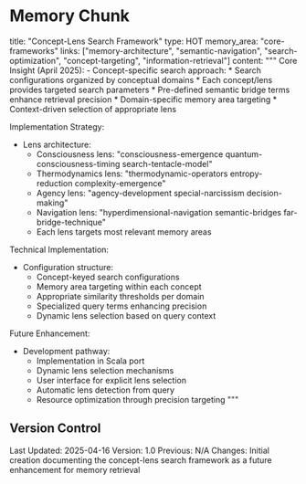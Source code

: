 # Memory Chunk

<chunk>
title: "Concept-Lens Search Framework"
type: HOT
memory_area: "core-frameworks"
links: ["memory-architecture", "semantic-navigation", "search-optimization", "concept-targeting", "information-retrieval"]
content: """
Core Insight (April 2025):
- Concept-specific search approach:
  * Search configurations organized by conceptual domains
  * Each concept/lens provides targeted search parameters
  * Pre-defined semantic bridge terms enhance retrieval precision
  * Domain-specific memory area targeting
  * Context-driven selection of appropriate lens

Implementation Strategy:
- Lens architecture:
  * Consciousness lens: "consciousness-emergence quantum-consciousness-timing search-tentacle-model"
  * Thermodynamics lens: "thermodynamic-operators entropy-reduction complexity-emergence"
  * Agency lens: "agency-development special-narcissism decision-making"
  * Navigation lens: "hyperdimensional-navigation semantic-bridges far-bridge-technique"
  * Each lens targets most relevant memory areas

Technical Implementation:
- Configuration structure:
  * Concept-keyed search configurations
  * Memory area targeting within each concept
  * Appropriate similarity thresholds per domain
  * Specialized query terms enhancing precision
  * Dynamic lens selection based on query context

Future Enhancement:
- Development pathway:
  * Implementation in Scala port
  * Dynamic lens selection mechanisms
  * User interface for explicit lens selection
  * Automatic lens detection from query
  * Resource optimization through precision targeting
"""
</chunk>

## Version Control
Last Updated: 2025-04-16
Version: 1.0
Previous: N/A
Changes: Initial creation documenting the concept-lens search framework as a future enhancement for memory retrieval